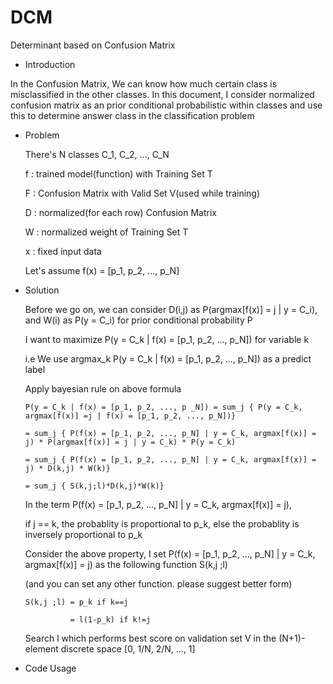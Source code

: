 # DCM
Determinant based on Confusion Matrix

- Introduction

 In the Confusion Matrix, We can know how much certain class is misclassified in the other classes.
 In this document, I consider normalized confusion matrix as an prior conditional probabilistic within classes and use this to determine answer class in the classification problem
 
  - Problem
    
    There's N classes C_1, C_2, ..., C_N
    
    f : trained model(function) with Training Set T 
    
    F : Confusion Matrix with Valid Set V(used while training)
    
    D : normalized(for each row) Confusion Matrix
    
    W : normalized weight of Training Set T
    
    x : fixed input data
    
    Let's assume f(x) = [p_1, p_2, ..., p_N]
    
  - Solution
    
    Before we go on, we can consider D(i,j) as P(argmax[f(x)] = j | y = C_i), and W(i) as P(y = C_i) for prior conditional probability P
    
    I want to maximize P(y = C_k | f(x) = [p_1, p_2, ..., p_N]) for variable k
    
    i.e We use argmax_k P(y = C_k | f(x) = [p_1, p_2, ..., p_N]) as a predict label
    
    Apply bayesian rule on above formula
    
        P(y = C_k | f(x) = [p_1, p_2, ..., p _N]) = sum_j { P(y = C_k, argmax[f(x)] =j | f(x) = [p_1, p_2, ..., p_N])}
    
        = sum_j { P(f(x) = [p_1, p_2, ..., p_N] | y = C_k, argmax[f(x)] = j) * P(argmax[f(x)] = j | y = C_k) * P(y = C_k)
    
        = sum_j { P(f(x) = [p_1, p_2, ..., p_N] | y = C_k, argmax[f(x)] = j) * D(k,j) * W(k)}
        
        = sum_j { S(k,j;l)*D(k,j)*W(k)}
    
    In the term P(f(x) = [p_1, p_2, ..., p_N] | y = C_k, argmax[f(x)] = j),
    
    if j == k, the probablity is proportional to p_k, else the probablity is inversely proportional to p_k
    
    Consider the above property, I set P(f(x) = [p_1, p_2, ..., p_N] | y = C_k, argmax[f(x)] = j) as the following function S(k,j ;l)
    
    (and you can set any other function. please suggest better form)
    
        S(k,j ;l) = p_k if k==j 
    
                  = l(1-p_k) if k!=j
              
    Search l which performs best score on validation set V in the (N+1)-element discrete space [0, 1/N, 2/N, ..., 1] 
    
- Code Usage
